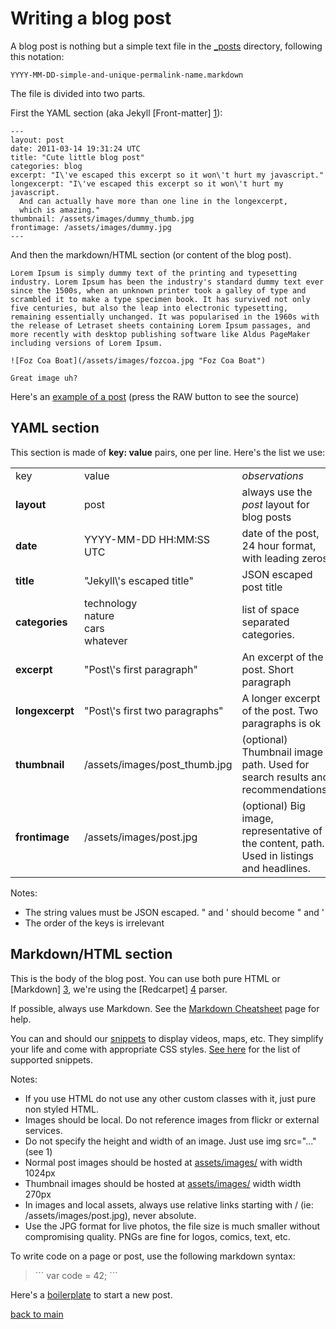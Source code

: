 Writing a blog post
===================

A blog post is nothing but a simple text file in the [_posts](_posts) directory, following this notation:

```
YYYY-MM-DD-simple-and-unique-permalink-name.markdown
```

The file is divided into two parts.

First the YAML section (aka Jekyll [Front-matter] [1]):

```
---
layout: post
date: 2011-03-14 19:31:24 UTC
title: "Cute little blog post"
categories: blog
excerpt: "I\'ve escaped this excerpt so it won\'t hurt my javascript."
longexcerpt: "I\'ve escaped this excerpt so it won\'t hurt my javascript.
  And can actually have more than one line in the longexcerpt,
  which is amazing."
thumbnail: /assets/images/dummy_thumb.jpg
frontimage: /assets/images/dummy.jpg
---
```

And then the markdown/HTML section (or content of the blog post).

```
Lorem Ipsum is simply dummy text of the printing and typesetting industry. Lorem Ipsum has been the industry's standard dummy text ever since the 1500s, when an unknown printer took a galley of type and scrambled it to make a type specimen book. It has survived not only five centuries, but also the leap into electronic typesetting, remaining essentially unchanged. It was popularised in the 1960s with the release of Letraset sheets containing Lorem Ipsum passages, and more recently with desktop publishing software like Aldus PageMaker including versions of Lorem Ipsum.

![Foz Coa Boat](/assets/images/fozcoa.jpg "Foz Coa Boat")

Great image uh?
```

Here's an [example of a post](_posts/2013-11-18-big-photos.markdown) (press the RAW button to see the source)

YAML section
------------

This section is made of **key: value** pairs, one per line. Here's the list we use:

<table>
    <tr>
        <td>key</td>
        <td>value</td>
        <td><em>observations</em></td>
    </tr>
    <tr>
        <td><b>layout</b></td>
        <td>post</td>
        <td>always use the <em>post</em> layout for blog posts</td>
    </tr>
    <tr>
        <td><b>date</b></td>
        <td>YYYY-MM-DD HH:MM:SS UTC</td>
        <td>date of the post, 24 hour format, with leading zeros</td>
    </tr>
    <tr>
        <td><b>title</b></td>
        <td>"Jekyll\'s escaped title"</td>
        <td>JSON escaped post title</td>
    </tr>
    <tr>
        <td><b>categories</b></td>
        <td>technology<br/>nature<br/>cars<br/>whatever</td>
        <td>list of space separated categories.</td>
    </tr>
    <tr>
        <td><b>excerpt</b></td>
        <td>"Post\'s first paragraph"</td>
        <td>An excerpt of the post. Short paragraph</td>
    </tr>
    <tr>
        <td><b>longexcerpt</b></td>
        <td>"Post\'s first two paragraphs"</td>
        <td>A longer excerpt of the post. Two paragraphs is ok</td>
    </tr>
    <tr>
        <td><b>thumbnail</b></td>
        <td>/assets/images/post_thumb.jpg</td>
        <td>(optional) Thumbnail image path. Used for search results and recommendations.</td>
    </tr>
    <tr>
        <td><b>frontimage</b></td>
        <td>/assets/images/post.jpg</td>
        <td>(optional) Big image, representative of the content, path. Used in listings and headlines.</td>
    </tr>
</table>

Notes:

 * The string values must be JSON escaped. " and ' should become \" and \'
 * The order of the keys is irrelevant

Markdown/HTML section
---------------------

This is the body of the blog post. You can use both pure HTML or [Markdown] [3], we're using the [Redcarpet] [4] parser.

If possible, always use Markdown. See the [Markdown Cheatsheet][6] page for help.

You can and should our [snippets][5] to display videos, maps, etc. They simplify your life and come with appropriate CSS styles. [See here][5] for the list of supported snippets.

Notes:

 * If you use HTML do not use any other custom classes with it, just pure non styled HTML.
 * Images should be local. Do not reference images from flickr or external services.
 * Do not specify the height and width of an image. Just use img src="..." (see 1)
 * Normal post images should be hosted at [assets/images/](assets/images/) with width 1024px
 * Thumbnail images should be hosted at [assets/images/](assets/images/) width width 270px
 * In images and local assets, always use relative links starting with / (ie: /assets/images/post.jpg), never absolute.
 * Use the JPG format for live photos, the file size is much smaller without compromising quality. PNGs are fine for logos, comics, text, etc.

To write code on a page or post, use the following markdown syntax:

> &#96;&#96;&#96;
> var code = 42;
> &#96;&#96;&#96;

Here's a [boilerplate](_templates/2013-10-31-template-post.markdown) to start a new post.

[back to main](README.md)

  [1]: http://jekyllrb.com/docs/frontmatter/                           "Front-matter"
  [2]: https://help.github.com/articles/github-flavored-markdown       "Github flavored markdown"
  [3]: http://daringfireball.net/projects/markdown/                    "Markdown"
  [4]: https://github.com/vmg/Redcarpet                                "Redcarpet"
  [5]: https://github.com/celso/ghink/blob/gh-pages/SNIPPETS.md        "Snippets"
  [6]: https://github.com/adam-p/markdown-here/wiki/Markdown-Cheatsheet  "Markdown Cheatsheet"

